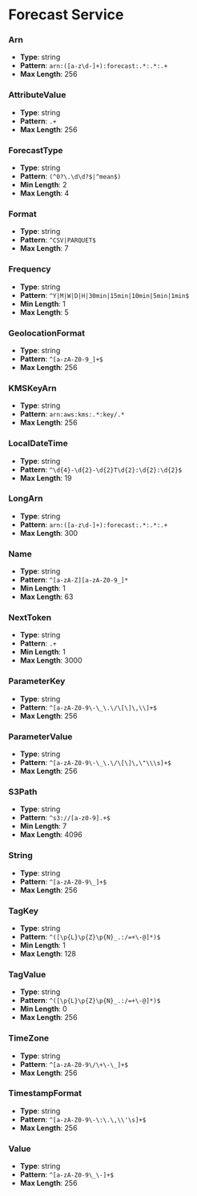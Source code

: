 # Forecast Service

### Arn
- **Type**: string
- **Pattern**: `arn:([a-z\d-]+):forecast:.*:.*:.+`
- **Max Length**: 256

### AttributeValue
- **Type**: string
- **Pattern**: `.+`
- **Max Length**: 256

### ForecastType
- **Type**: string
- **Pattern**: `(^0?\.\d\d?$|^mean$)`
- **Min Length**: 2
- **Max Length**: 4

### Format
- **Type**: string
- **Pattern**: `^CSV|PARQUET$`
- **Max Length**: 7

### Frequency
- **Type**: string
- **Pattern**: `^Y|M|W|D|H|30min|15min|10min|5min|1min$`
- **Min Length**: 1
- **Max Length**: 5

### GeolocationFormat
- **Type**: string
- **Pattern**: `^[a-zA-Z0-9_]+$`
- **Max Length**: 256

### KMSKeyArn
- **Type**: string
- **Pattern**: `arn:aws:kms:.*:key/.*`
- **Max Length**: 256

### LocalDateTime
- **Type**: string
- **Pattern**: `^\d{4}-\d{2}-\d{2}T\d{2}:\d{2}:\d{2}$`
- **Max Length**: 19

### LongArn
- **Type**: string
- **Pattern**: `arn:([a-z\d-]+):forecast:.*:.*:.+`
- **Max Length**: 300

### Name
- **Type**: string
- **Pattern**: `^[a-zA-Z][a-zA-Z0-9_]*`
- **Min Length**: 1
- **Max Length**: 63

### NextToken
- **Type**: string
- **Pattern**: `.+`
- **Min Length**: 1
- **Max Length**: 3000

### ParameterKey
- **Type**: string
- **Pattern**: `^[a-zA-Z0-9\-\_\.\/\[\]\,\\]+$`
- **Max Length**: 256

### ParameterValue
- **Type**: string
- **Pattern**: `^[a-zA-Z0-9\-\_\.\/\[\]\,\"\\\s]+$`
- **Max Length**: 256

### S3Path
- **Type**: string
- **Pattern**: `^s3://[a-z0-9].+$`
- **Min Length**: 7
- **Max Length**: 4096

### String
- **Type**: string
- **Pattern**: `^[a-zA-Z0-9\_]+$`
- **Max Length**: 256

### TagKey
- **Type**: string
- **Pattern**: `^([\p{L}\p{Z}\p{N}_.:/=+\-@]*)$`
- **Min Length**: 1
- **Max Length**: 128

### TagValue
- **Type**: string
- **Pattern**: `^([\p{L}\p{Z}\p{N}_.:/=+\-@]*)$`
- **Min Length**: 0
- **Max Length**: 256

### TimeZone
- **Type**: string
- **Pattern**: `^[a-zA-Z0-9\/\+\-\_]+$`
- **Max Length**: 256

### TimestampFormat
- **Type**: string
- **Pattern**: `^[a-zA-Z0-9\-\:\.\,\\'\s]+$`
- **Max Length**: 256

### Value
- **Type**: string
- **Pattern**: `^[a-zA-Z0-9\_\-]+$`
- **Max Length**: 256

